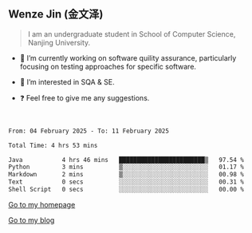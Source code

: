 ## Wenze Jin (金文泽)

> I am an undergraduate student in School of Computer Science, Nanjing University.

- 🔭 I’m currently working on software quility assurance, particularly focusing on testing approaches for specific software.
  
- 🌱 I’m interested in SQA & SE.
  
- ❓ Feel free to give me any suggestions.  

<br>  

<!--START_SECTION:waka-->

```txt
From: 04 February 2025 - To: 11 February 2025

Total Time: 4 hrs 53 mins

Java           4 hrs 46 mins   ████████████████████████▒   97.54 %
Python         3 mins          ▒░░░░░░░░░░░░░░░░░░░░░░░░   01.17 %
Markdown       2 mins          ▒░░░░░░░░░░░░░░░░░░░░░░░░   00.98 %
Text           0 secs          ░░░░░░░░░░░░░░░░░░░░░░░░░   00.31 %
Shell Script   0 secs          ░░░░░░░░░░░░░░░░░░░░░░░░░   00.00 %
```

<!--END_SECTION:waka-->

[Go to my homepage](https://wenzejin.github.io)

[Go to my blog](https://wenzejin.notion.site/Wenze-Jin-s-Blog-1635e9fa7b6d80b3adcedfacc74aa717?pvs=4)
